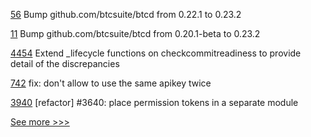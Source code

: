 
[56](https://github.com/hyperledger/sawtooth-sdk-go/pull/56) Bump github.com/btcsuite/btcd from 0.22.1 to 0.23.2

[11](https://github.com/hyperledger/transact-sdk-go/pull/11) Bump github.com/btcsuite/btcd from 0.20.1-beta to 0.23.2

[4454](https://github.com/hyperledger/fabric/pull/4454) Extend _lifecycle functions on checkcommitreadiness to provide detail of the discrepancies

[742](https://github.com/hyperledger-labs/open-enterprise-agent/pull/742) fix: don't allow to use the same apikey twice

[3940](https://github.com/hyperledger/iroha/pull/3940) [refactor] #3640: place permission tokens in a separate module


[See more >>>](https://start-here.hyperledger.org/pull-requests)
